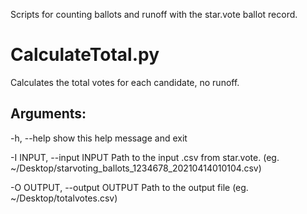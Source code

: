 Scripts for counting ballots and runoff with the star.vote ballot record. 

# CalculateTotal.py
Calculates the total votes for each candidate, no runoff.
## Arguments:
  -h, --help            show this help message and exit

  -I INPUT, --input INPUT
                        Path to the input .csv from star.vote. (eg. ~/Desktop/starvoting_ballots_1234678_20210414010104.csv)
                        
  -O OUTPUT, --output OUTPUT
                        Path to the output file (eg. ~/Desktop/totalvotes.csv)